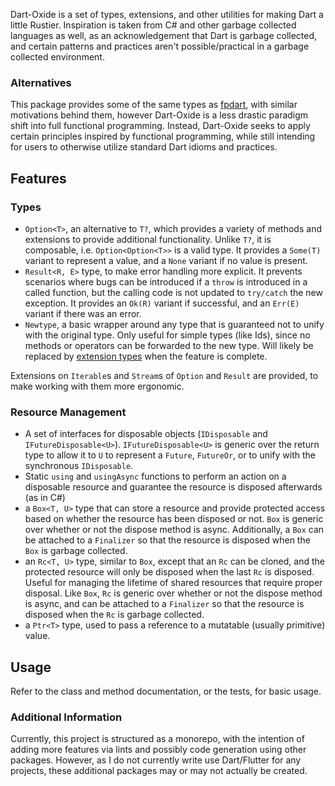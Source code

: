 Dart-Oxide is a set of types, extensions, and other utilities for making Dart a little Rustier. Inspiration is taken from C# and other garbage collected languages as well,
as an acknowledgement that Dart is garbage collected, and certain patterns and practices aren't possible/practical in a garbage collected environment.

### Alternatives

This package provides some of the same types as [fpdart](https://pub.dev/packages/fpdart), with similar motivations behind them, however Dart-Oxide is a less drastic paradigm shift into full functional programming. Instead, Dart-Oxide seeks to apply certain principles inspired by functional programming, while still intending for users to otherwise utilize standard Dart idioms and practices.

## Features

### Types

- `Option<T>`, an alternative to `T?`, which provides a variety of methods and extensions to provide additional functionality. Unlike `T?`, it is composable, i.e. `Option<Option<T>>` is a valid type. It provides a `Some(T)` variant to represent a value, and a `None` variant if no value is present.
- `Result<R, E>` type, to make error handling more explicit. It prevents scenarios where bugs can be introduced if a `throw` is introduced in a called function, but the calling code is not updated to `try/catch` the new exception. It provides an `Ok(R)` variant if successful, and an `Err(E)` variant if there was an error.
- `Newtype`, a basic wrapper around any type that is guaranteed not to unify with the original type. Only useful for simple types (like Ids), since no methods or operators can be forwarded to the new type. Will likely be replaced by [extension types](https://github.com/dart-lang/language/issues/2727) when the feature is complete.

Extensions on `Iterable`s and `Stream`s of `Option` and `Result` are provided, to make working with them more ergonomic.

### Resource Management

- A set of interfaces for disposable objects (`IDisposable` and `IFutureDisposable<U>`). `IFutureDisposable<U>` is generic over the return type to allow it to `U` to represent a `Future`, `FutureOr`, or to unify with the synchronous `IDisposable`.
- Static `using` and `usingAsync` functions to perform an action on a disposable resource and guarantee the resource is disposed afterwards (as in C#)
- a `Box<T, U>` type that can store a resource and provide protected access based on whether the resource has been disposed or not. `Box` is generic over whether or not the dispose method is async. Additionally, a `Box` can be attached to a `Finalizer` so that the resource is disposed when the `Box` is garbage collected.
- an `Rc<T, U>` type, similar to `Box`, except that an `Rc` can be cloned, and the protected resource will only be disposed when the last `Rc` is disposed. Useful for managing the lifetime of shared resources that require proper disposal. Like `Box`, `Rc` is generic over whether or not the dispose method is async, and can be attached to a `Finalizer` so that the resource is disposed when the `Rc` is garbage collected.
- a `Ptr<T>` type, used to pass a reference to a mutatable (usually primitive) value.

## Usage

Refer to the class and method documentation, or the tests, for basic usage.

### Additional Information

Currently, this project is structured as a monorepo, with the intention of adding more features via lints and possibly code generation using other packages. However, as I do not currently write use Dart/Flutter for any projects, these additional packages may or may not actually be created.
